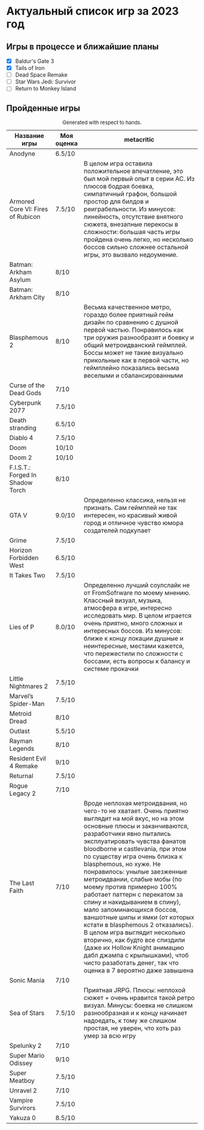 # Актуальный список игр за 2023 год
## Игры в процессе и ближайшие планы
- [x] Baldur's Gate 3
- [x] Tails of Iron
- [ ] Dead Space Remake
- [ ] Star Wars Jedi: Survivor
- [ ] Return to Monkey Island

## Пройденные игры

<table role="table" aria-busy="false" aria-colcount="3" class="table b-table gl-mt-0! gl-table" id="__BVID__297">
   <caption><small>Generated with respect to hands.</small></caption>
   <!---->
   <thead role="rowgroup" class="">
      <!---->
      <tr role="row" class="">
         <th role="columnheader" scope="col" tabindex="0" aria-colindex="1" aria-sort="ascending" class="position-relative">
            <div>Название игры</div>
         </th>
         <th role="columnheader" scope="col" tabindex="0" aria-colindex="2" aria-sort="none" class="position-relative">
            <div>Моя оценка</div>
         </th>
         <th role="columnheader" scope="col" aria-colindex="3" class="position-relative">
            <div>metacritic</div>
         </th>
      </tr>
   </thead>
   <tbody role="rowgroup">
      <!---->
      <tr role="row" class="">
         <td aria-colindex="1" role="cell" class="">Anodyne</td>
         <td aria-colindex="2" role="cell" class="">6.5/10</td>
         <td aria-colindex="3" role="cell" class=""></td>
      </tr>
      <tr role="row" class="">
         <td aria-colindex="1" role="cell" class="">Armored Core VI: Fires of Rubicon</td>
         <td aria-colindex="2" role="cell" class="">7.5/10</td>
         <td aria-colindex="3" role="cell" class="">В целом игра оставила положительное впечатление, это был мой первый опыт в серии AC. Из плюсов бодрая боевка, симпатичный графон, большой простор для билдов и реиграбельности. Из минусов: линейность, отсутствие внятного сюжета, внезапные перекосы в сложности: большая часть игры пройдена очень легко, но несколько боссов сильно сложнее остальной игры, это вызвало недоумение.</td>
      </tr>
      <tr role="row" class="">
         <td aria-colindex="1" role="cell" class="">Batman: Arkham Asylum</td>
         <td aria-colindex="2" role="cell" class="">8/10</td>
         <td aria-colindex="3" role="cell" class=""></td>
      </tr>
      <tr role="row" class="">
         <td aria-colindex="1" role="cell" class="">Batman: Arkham City</td>
         <td aria-colindex="2" role="cell" class="">8/10</td>
         <td aria-colindex="3" role="cell" class=""></td>
      </tr>
      <tr role="row" class="">
         <td aria-colindex="1" role="cell" class="">Blasphemous 2</td>
         <td aria-colindex="2" role="cell" class="">8/10</td>
         <td aria-colindex="3" role="cell" class="">Весьма качественное метро, гораздо более приятный гейм дизайн по сравнению с душной первой частью. Понравилось как три оружия разнообразят и боевку и общий метроидванский геймплей. Боссы может не такие визуально прикольные как в первой части, но геймплейно показались весьма веселыми и сбалансированными</td>
      </tr>
      <tr role="row" class="">
         <td aria-colindex="1" role="cell" class="">Curse of the Dead Gods</td>
         <td aria-colindex="2" role="cell" class="">7/10</td>
         <td aria-colindex="3" role="cell" class=""></td>
      </tr>
      <tr role="row" class="">
         <td aria-colindex="1" role="cell" class="">Cyberpunk 2077</td>
         <td aria-colindex="2" role="cell" class="">7.5/10</td>
         <td aria-colindex="3" role="cell" class=""></td>
      </tr>
      <tr role="row" class="">
         <td aria-colindex="1" role="cell" class="">Death stranding</td>
         <td aria-colindex="2" role="cell" class="">6.5/10</td>
         <td aria-colindex="3" role="cell" class=""></td>
      </tr>
      <tr role="row" class="">
         <td aria-colindex="1" role="cell" class="">Diablo 4</td>
         <td aria-colindex="2" role="cell" class="">7.5/10</td>
         <td aria-colindex="3" role="cell" class=""></td>
      </tr>
      <tr role="row" class="">
         <td aria-colindex="1" role="cell" class="">Doom</td>
         <td aria-colindex="2" role="cell" class="">10/10</td>
         <td aria-colindex="3" role="cell" class=""></td>
      </tr>
      <tr role="row" class="">
         <td aria-colindex="1" role="cell" class="">Doom 2</td>
         <td aria-colindex="2" role="cell" class="">10/10</td>
         <td aria-colindex="3" role="cell" class=""></td>
      </tr>
      <tr role="row" class="">
         <td aria-colindex="1" role="cell" class="">F.I.S.T.: Forged In Shadow Torch</td>
         <td aria-colindex="2" role="cell" class="">8/10</td>
         <td aria-colindex="3" role="cell" class=""></td>
      </tr>
      <tr role="row" class="">
         <td aria-colindex="1" role="cell" class="">GTA V</td>
         <td aria-colindex="2" role="cell" class="">9.0/10</td>
         <td aria-colindex="3" role="cell" class="">Определенно классика, нельзя не признать. Сам геймплей не так интересен, но красивый живой город и отличное чувство юмора создателей подкупает</td>
      </tr>
      <tr role="row" class="">
         <td aria-colindex="1" role="cell" class="">Grime</td>
         <td aria-colindex="2" role="cell" class="">7.5/10</td>
         <td aria-colindex="3" role="cell" class=""></td>
      </tr>
      <tr role="row" class="">
         <td aria-colindex="1" role="cell" class="">Horizon Forbidden West</td>
         <td aria-colindex="2" role="cell" class="">6.5/10</td>
         <td aria-colindex="3" role="cell" class=""></td>
      </tr>
      <tr role="row" class="">
         <td aria-colindex="1" role="cell" class="">It Takes Two</td>
         <td aria-colindex="2" role="cell" class="">7.5/10</td>
         <td aria-colindex="3" role="cell" class=""></td>
      </tr>
      <tr role="row" class="">
         <td aria-colindex="1" role="cell" class="">Lies of P</td>
         <td aria-colindex="2" role="cell" class="">8.0/10</td>
         <td aria-colindex="3" role="cell" class="">Определенно лучший соулслайк не от FromSofrware по моему мнению. Классный визуал, музыка, атмосфера в игре, интересно исследовать мир. В целом играется очень приятно, много сложных и интересных боссов. Из минусов: ближе к концу локации душные и неинтересные, местами кажется, что пережестили по сложности с боссами, есть вопросы к балансу и системе прокачки</td>
      </tr>
      <tr role="row" class="">
         <td aria-colindex="1" role="cell" class="">Little Nightmares 2</td>
         <td aria-colindex="2" role="cell" class="">7.5/10</td>
         <td aria-colindex="3" role="cell" class=""></td>
      </tr>
      <tr role="row" class="">
         <td aria-colindex="1" role="cell" class="">Marvel’s Spider-Man</td>
         <td aria-colindex="2" role="cell" class="">7.5/10</td>
         <td aria-colindex="3" role="cell" class=""></td>
      </tr>
      <tr role="row" class="">
         <td aria-colindex="1" role="cell" class="">Metroid Dread</td>
         <td aria-colindex="2" role="cell" class="">8/10</td>
         <td aria-colindex="3" role="cell" class=""></td>
      </tr>
      <tr role="row" class="">
         <td aria-colindex="1" role="cell" class="">Outlast</td>
         <td aria-colindex="2" role="cell" class="">5.5/10</td>
         <td aria-colindex="3" role="cell" class=""></td>
      </tr>
      <tr role="row" class="">
         <td aria-colindex="1" role="cell" class="">Rayman Legends</td>
         <td aria-colindex="2" role="cell" class="">8/10</td>
         <td aria-colindex="3" role="cell" class=""></td>
      </tr>
      <tr role="row" class="">
         <td aria-colindex="1" role="cell" class="">Resident Evil 4 Remake</td>
         <td aria-colindex="2" role="cell" class="">9/10</td>
         <td aria-colindex="3" role="cell" class=""></td>
      </tr>
      <tr role="row" class="">
         <td aria-colindex="1" role="cell" class="">Returnal</td>
         <td aria-colindex="2" role="cell" class="">7.5/10</td>
         <td aria-colindex="3" role="cell" class=""></td>
      </tr>
      <tr role="row" class="">
         <td aria-colindex="1" role="cell" class="">Rogue Legacy 2</td>
         <td aria-colindex="2" role="cell" class="">7/10</td>
         <td aria-colindex="3" role="cell" class=""></td>
      </tr>
      <tr role="row" class="">
         <td aria-colindex="1" role="cell" class="">The Last Faith</td>
         <td aria-colindex="2" role="cell" class="">7/10</td>
         <td aria-colindex="3" role="cell" class="">Вроде неплохая метроидвания, но чего-то не хватает. Очень приятно выглядит на мой вкус, но на этом основные плюсы и заканчиваются, разработчики явно пытались эксплуатировать чувства фанатов bloodborne и castlevania, при этом по существу игра очень близка к blasphemous, но хуже. Не понравилось: унылые заезженные метроидвании, слабые мобы (по моему против примерно 100% работает паттерн с перекатом за спину и накидыванием в спину), мало запоминающихся боссов, ваншотные шипы и ямки (от которых кстати в blasphemous 2 отказались). В целом игра выглядит несколько вторично, как будто все спиздили (даже их Hollow Knight анимацию дабл джампа с крылышками), чтоб чисто разаботать денег, так что оценка в 7 вероятно даже завышена</td>
      </tr>
      <tr role="row" class="">
         <td aria-colindex="1" role="cell" class="">Sonic Mania</td>
         <td aria-colindex="2" role="cell" class="">7/10</td>
         <td aria-colindex="3" role="cell" class=""></td>
      </tr>
      <tr role="row" class="">
         <td aria-colindex="1" role="cell" class="">Sea of Stars</td>
         <td aria-colindex="2" role="cell" class="">7.5/10</td>
         <td aria-colindex="3" role="cell" class="">Приятная JRPG. Плюсы: неплохой сюжет + очень нравится такой ретро визуал. Минусы: боевка не слишком разнообразная и к концу начинает надоедать, к тому же слишком простая, не уверен, что хоть раз умер за всю игру</td>
      </tr>
      <tr role="row" class="">
         <td aria-colindex="1" role="cell" class="">Spelunky 2</td>
         <td aria-colindex="2" role="cell" class="">7/10</td>
         <td aria-colindex="3" role="cell" class=""></td>
      </tr>
      <tr role="row" class="">
         <td aria-colindex="1" role="cell" class="">Super Mario Odissey</td>
         <td aria-colindex="2" role="cell" class="">9/10</td>
         <td aria-colindex="3" role="cell" class=""></td>
      </tr>
      <tr role="row" class="">
         <td aria-colindex="1" role="cell" class="">Super Meatboy</td>
         <td aria-colindex="2" role="cell" class="">7.5/10</td>
         <td aria-colindex="3" role="cell" class=""></td>
      </tr>
      <tr role="row" class="">
         <td aria-colindex="1" role="cell" class="">Unravel 2</td>
         <td aria-colindex="2" role="cell" class="">7/10</td>
         <td aria-colindex="3" role="cell" class=""></td>
      </tr>
      <tr role="row" class="">
         <td aria-colindex="1" role="cell" class="">Vampire Survirors</td>
         <td aria-colindex="2" role="cell" class="">7.5/10</td>
         <td aria-colindex="3" role="cell" class=""></td>
      </tr>
      <tr role="row" class="">
         <td aria-colindex="1" role="cell" class="">Yakuza 0</td>
         <td aria-colindex="2" role="cell" class="">8.5/10</td>
         <td aria-colindex="3" role="cell" class=""></td>
      </tr>
      <!----><!---->
   </tbody>
   <!---->
</table>
